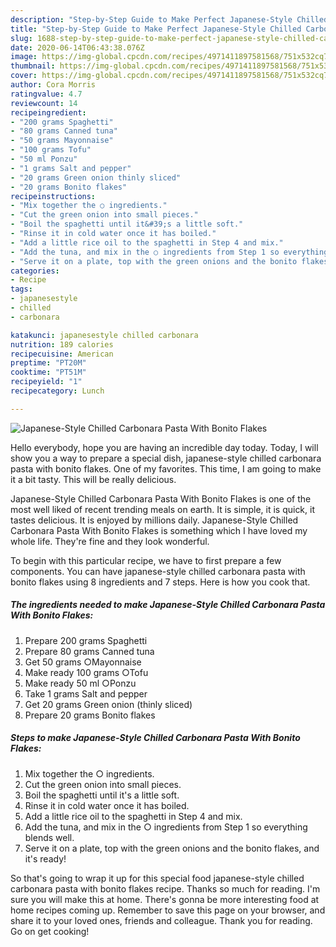 ```yaml
---
description: "Step-by-Step Guide to Make Perfect Japanese-Style Chilled Carbonara Pasta With Bonito Flakes"
title: "Step-by-Step Guide to Make Perfect Japanese-Style Chilled Carbonara Pasta With Bonito Flakes"
slug: 1688-step-by-step-guide-to-make-perfect-japanese-style-chilled-carbonara-pasta-with-bonito-flakes
date: 2020-06-14T06:43:38.076Z
image: https://img-global.cpcdn.com/recipes/4971411897581568/751x532cq70/japanese-style-chilled-carbonara-pasta-with-bonito-flakes-recipe-main-photo.jpg
thumbnail: https://img-global.cpcdn.com/recipes/4971411897581568/751x532cq70/japanese-style-chilled-carbonara-pasta-with-bonito-flakes-recipe-main-photo.jpg
cover: https://img-global.cpcdn.com/recipes/4971411897581568/751x532cq70/japanese-style-chilled-carbonara-pasta-with-bonito-flakes-recipe-main-photo.jpg
author: Cora Morris
ratingvalue: 4.7
reviewcount: 14
recipeingredient:
- "200 grams Spaghetti"
- "80 grams Canned tuna"
- "50 grams Mayonnaise"
- "100 grams Tofu"
- "50 ml Ponzu"
- "1 grams Salt and pepper"
- "20 grams Green onion thinly sliced"
- "20 grams Bonito flakes"
recipeinstructions:
- "Mix together the ○ ingredients."
- "Cut the green onion into small pieces."
- "Boil the spaghetti until it&#39;s a little soft."
- "Rinse it in cold water once it has boiled."
- "Add a little rice oil to the spaghetti in Step 4 and mix."
- "Add the tuna, and mix in the ○ ingredients from Step 1 so everything blends well."
- "Serve it on a plate, top with the green onions and the bonito flakes, and it&#39;s ready!"
categories:
- Recipe
tags:
- japanesestyle
- chilled
- carbonara

katakunci: japanesestyle chilled carbonara 
nutrition: 189 calories
recipecuisine: American
preptime: "PT20M"
cooktime: "PT51M"
recipeyield: "1"
recipecategory: Lunch

---
```



![Japanese-Style Chilled Carbonara Pasta With Bonito Flakes](https://img-global.cpcdn.com/recipes/4971411897581568/751x532cq70/japanese-style-chilled-carbonara-pasta-with-bonito-flakes-recipe-main-photo.jpg)

Hello everybody, hope you are having an incredible day today. Today, I will show you a way to prepare a special dish, japanese-style chilled carbonara pasta with bonito flakes. One of my favorites. This time, I am going to make it a bit tasty. This will be really delicious.



Japanese-Style Chilled Carbonara Pasta With Bonito Flakes is one of the most well liked of recent trending meals on earth. It is simple, it is quick, it tastes delicious. It is enjoyed by millions daily. Japanese-Style Chilled Carbonara Pasta With Bonito Flakes is something which I have loved my whole life. They're fine and they look wonderful.


To begin with this particular recipe, we have to first prepare a few components. You can have japanese-style chilled carbonara pasta with bonito flakes using 8 ingredients and 7 steps. Here is how you cook that.

<!--inarticleads1-->

##### The ingredients needed to make Japanese-Style Chilled Carbonara Pasta With Bonito Flakes:

1. Prepare 200 grams Spaghetti
1. Prepare 80 grams Canned tuna
1. Get 50 grams ○Mayonnaise
1. Make ready 100 grams ○Tofu
1. Make ready 50 ml ○Ponzu
1. Take 1 grams Salt and pepper
1. Get 20 grams Green onion (thinly sliced)
1. Prepare 20 grams Bonito flakes




<!--inarticleads2-->

##### Steps to make Japanese-Style Chilled Carbonara Pasta With Bonito Flakes:

1. Mix together the ○ ingredients.
1. Cut the green onion into small pieces.
1. Boil the spaghetti until it&#39;s a little soft.
1. Rinse it in cold water once it has boiled.
1. Add a little rice oil to the spaghetti in Step 4 and mix.
1. Add the tuna, and mix in the ○ ingredients from Step 1 so everything blends well.
1. Serve it on a plate, top with the green onions and the bonito flakes, and it&#39;s ready!




So that's going to wrap it up for this special food japanese-style chilled carbonara pasta with bonito flakes recipe. Thanks so much for reading. I'm sure you will make this at home. There's gonna be more interesting food at home recipes coming up. Remember to save this page on your browser, and share it to your loved ones, friends and colleague. Thank you for reading. Go on get cooking!

